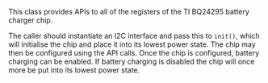 This class provides APIs to all of the registers of the TI BQ24295 battery charger chip.

The caller should instantiate an I2C interface and pass this to `init()`, which will initialise the chip and place it into its lowest power state.  The chip may then be configured using the API calls.  Once the chip is configured, battery charging can be enabled.  If battery charging is disabled the chip will once more be put into its lowest power state.
